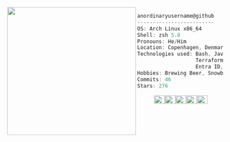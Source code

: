 <img align="left" src="https://github.com/user-attachments/assets/664ec341-9348-40a1-9334-83728431b70a" width="300" /> 

```csharp
anordinaryusername@github
-------------------------
OS: Arch Linux x86_64
Shell: zsh 5.8
Pronouns: He/Him
Location: Copenhagen, Denmark
Technologies used: Bash, JavaScript, TypeScript,
                   Terraform, Golang, Azure Cloud,
                   Entra ID, Powershell
Hobbies: Brewing Beer, Snowboarding, Baking
Commits: 46
Stars: 276
```
<p align="left">
  &nbsp; &nbsp; &nbsp; &nbsp; &nbsp;
  <img alt="#2E2925" src="https://via.placeholder.com/15/2E2925/000000?text=+" width="25" height="20" /><img alt="#F8E5CF" src="https://via.placeholder.com/15/F8E5CF/000000?text=+" width="25" height="20" /><img alt="#C59F8C" src="https://via.placeholder.com/15/C59F8C/000000?text=+" width="25" height="20" /><img alt="#7A9C6E" src="https://via.placeholder.com/15/7A9C6E/000000?text=+" width="25" height="20" /><img alt="#D0A47C" src="https://via.placeholder.com/15/D0A47C/000000?text=+" width="25" height="20" />
</p>